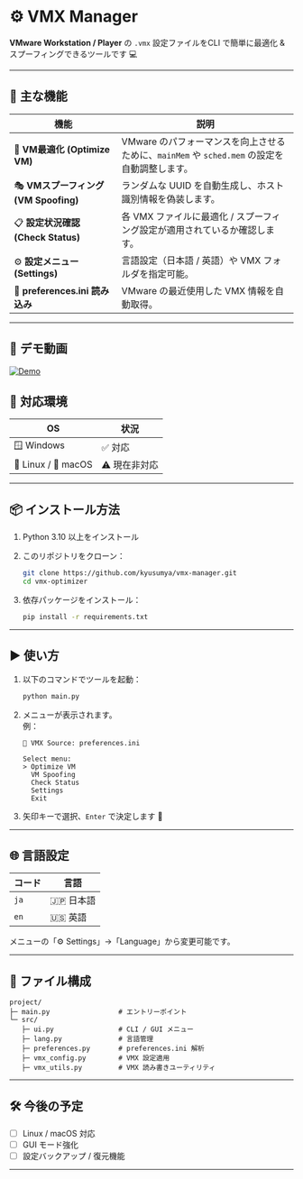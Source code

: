 # ⚙️ VMX Manager

**VMware Workstation / Player** の `.vmx` 設定ファイルをCLI で簡単に最適化 & スプーフィングできるツールです 💻  

---

## 🚀 主な機能

| 機能 | 説明 |
|------|------|
| 🧠 **VM最適化 (Optimize VM)** | VMware のパフォーマンスを向上させるために、`mainMem` や `sched.mem` の設定を自動調整します。 |
| 🎭 **VMスプーフィング (VM Spoofing)** | ランダムな UUID を自動生成し、ホスト識別情報を偽装します。 |
| 📋 **設定状況確認 (Check Status)** | 各 VMX ファイルに最適化 / スプーフィング設定が適用されているか確認します。 |
| ⚙️ **設定メニュー (Settings)** | 言語設定（日本語 / 英語）や VMX フォルダを指定可能。 |
| 💾 **preferences.ini 読み込み** | VMware の最近使用した VMX 情報を自動取得。 |

---
## 🎥 デモ動画

[![Demo](assets/demo.png)](assets/demo.mp4)

## 🧩 対応環境

| OS | 状況 |
|----|------|
| 🪟 Windows | ✅ 対応 |
| 🐧 Linux / 🍎 macOS | ⚠️ 現在非対応 |

---

## 📦 インストール方法

1. Python 3.10 以上をインストール  
2. このリポジトリをクローン：

   ```bash
   git clone https://github.com/kyusumya/vmx-manager.git
   cd vmx-optimizer
   ```

3. 依存パッケージをインストール：

   ```bash
   pip install -r requirements.txt
   ```

---

## ▶️ 使い方

1. 以下のコマンドでツールを起動：

   ```bash
   python main.py
   ```

2. メニューが表示されます。  
   例：

   ```
   📂 VMX Source: preferences.ini

   Select menu:
   > Optimize VM
     VM Spoofing
     Check Status
     Settings
     Exit
   ```

3. 矢印キーで選択、`Enter` で決定します 🎯  

---

## 🌐 言語設定

| コード | 言語 |
|--------|------|
| `ja` | 🇯🇵 日本語 |
| `en` | 🇺🇸 英語 |

メニューの「⚙️ Settings」→「Language」から変更可能です。

---

## 🧰 ファイル構成

```
project/
├─ main.py                 # エントリーポイント
└─ src/
   ├─ ui.py                # CLI / GUI メニュー
   ├─ lang.py              # 言語管理
   ├─ preferences.py       # preferences.ini 解析
   ├─ vmx_config.py        # VMX 設定適用
   ├─ vmx_utils.py         # VMX 読み書きユーティリティ
```

---

## 🛠️ 今後の予定

- [ ] Linux / macOS 対応  
- [ ] GUI モード強化  
- [ ] 設定バックアップ / 復元機能  

---

